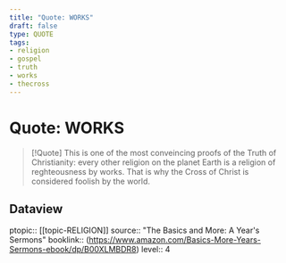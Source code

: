 ```yaml
---
title: "Quote: WORKS"
draft: false
type: QUOTE
tags:
- religion
- gospel
- truth
- works
- thecross
---
```


# Quote: WORKS
> [!Quote]
> This is one of the most conveincing proofs of the Truth of Christianity: every other religion on the planet Earth is a religion of reghteousness by works.
> That is why the Cross of Christ is considered foolish by the world.

## Dataview
ptopic:: [[topic-RELIGION]]
source:: "The Basics and More: A Year's Sermons"
booklink:: (https://www.amazon.com/Basics-More-Years-Sermons-ebook/dp/B00XLMBDR8)
level:: 4
